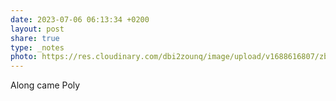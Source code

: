 ```yaml
---
date: 2023-07-06 06:13:34 +0200
layout: post
share: true
type: _notes
photo: https://res.cloudinary.com/dbi2zounq/image/upload/v1688616807/zbix4f1mopjksuwdkadx.jpg
---
```

Along came Poly
